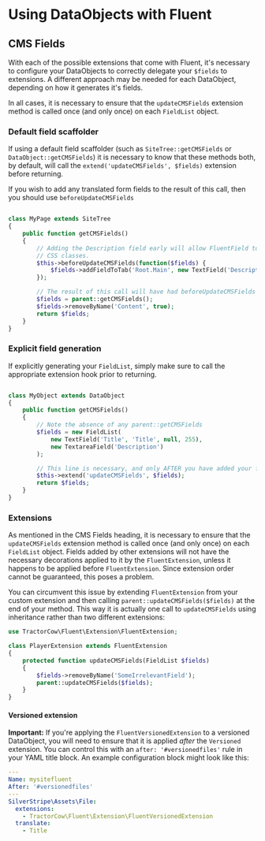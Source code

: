 # Using DataObjects with Fluent

## CMS Fields

With each of the possible extensions that come with Fluent, it's necessary to configure your DataObjects to
correctly delegate your `$fields` to extensions. A different approach may be needed for each DataObject, depending
on how it generates it's fields.

In all cases, it is necessary to ensure that the `updateCMSFields` extension method is called once (and
only once) on each `FieldList` object.

### Default field scaffolder

If using a default field scaffolder (such as `SiteTree::getCMSFields` or `DataObject::getCMSFields`)
it is necessary to know that these methods both, by default, will call the
`extend('updateCMSFields', $fields)` extension before returning.

If you wish to add any translated form fields to the result of this call, then you should use `beforeUpdateCMSFields`

```php

class MyPage extends SiteTree
{
	public function getCMSFields()
    {
		// Adding the Description field early will allow FluentField to decorate this with the appropriate
		// CSS classes.
		$this->beforeUpdateCMSFields(function($fields) {
			$fields->addFieldToTab('Root.Main', new TextField('Description'));
		});

		// The result of this call will have had beforeUpdateCMSFields then updateCMSFields called on it
		$fields = parent::getCMSFields();
		$fields->removeByName('Content', true);
		return $fields;
	}
}

```

### Explicit field generation

If explicitly generating your `FieldList`, simply make sure to call the appropriate extension hook prior to returning.

```php

class MyObject extends DataObject
{
	public function getCMSFields()
    {
		// Note the absence of any parent::getCMSFields
		$fields = new FieldList(
			new TextField('Title', 'Title', null, 255),
			new TextareaField('Description')
		);

		// This line is necessary, and only AFTER you have added your fields
		$this->extend('updateCMSFields', $fields);
		return $fields;
	}
}

```

### Extensions

As mentioned in the CMS Fields heading, it is necessary to ensure that the `updateCMSFields` extension method is called
once (and only once) on each `FieldList` object. Fields added by other extensions will not have the necessary
decorations applied to it by the `FluentExtension`, unless it happens to be applied before `FluentExtension`. Since
extension order cannot be guaranteed, this poses a problem.

You can circumvent this issue by extending `FluentExtension` from your custom extension and then calling
`parent::updateCMSFields($fields)` at the end of your method. This way it is actually one call to `updateCMSFields`
using inheritance rather than two different extensions:

```php
use TractorCow\Fluent\Extension\FluentExtension;

class PlayerExtension extends FluentExtension
{
    protected function updateCMSFields(FieldList $fields)
    {
        $fields->removeByName('SomeIrrelevantField');
        parent::updateCMSFields($fields);
    }
}
```

#### Versioned extension

**Important:** If you're applying the `FluentVersionedExtension` to a versioned DataObject, you will need to ensure that
it is applied _after_ the `Versioned` extension. You can control this with an `after: '#versionedfiles'` rule in your
YAML title block. An example configuration block might look like this:

```yaml
---
Name: mysitefluent
After: '#versionedfiles'
---
SilverStripe\Assets\File:
  extensions:
    - TractorCow\Fluent\Extension\FluentVersionedExtension
  translate:
    - Title
```
